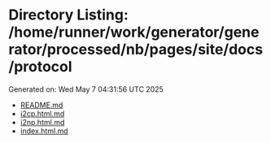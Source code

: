 # Directory Listing: /home/runner/work/generator/generator/processed/nb/pages/site/docs/protocol
Generated on: Wed May  7 04:31:56 UTC 2025

- [README.md](README.md)
- [i2cp.html.md](i2cp.html.md)
- [i2np.html.md](i2np.html.md)
- [index.html.md](index.html.md)
